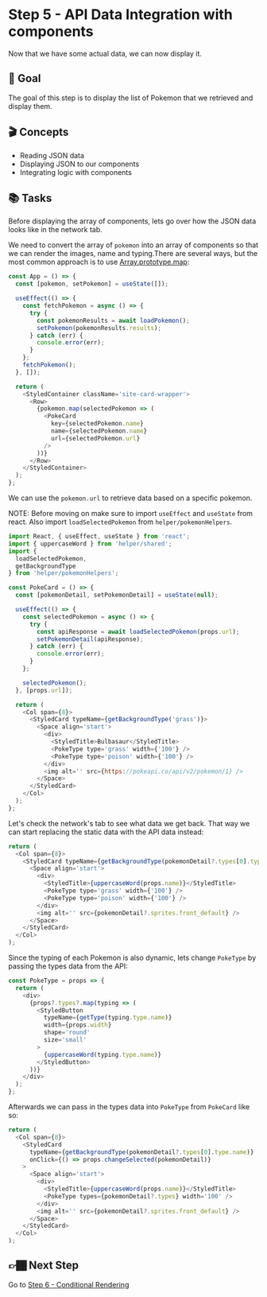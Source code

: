 # Step 5 - API Data Integration with components

Now that we have some actual data, we can now display it.

## 🥇 Goal

The goal of this step is to display the list of Pokemon that we retrieved and display them.

## 🎬 Concepts

- Reading JSON data
- Displaying JSON to our components
- Integrating logic with components

## 📚 Tasks

Before displaying the array of components, lets go over how
the JSON data looks like in the network tab.

We need to convert the array of `pokemon` into an array of components so that we can render the images, name and typing.There are several ways, but the most common approach is to use [Array.prototype.map](https://developer.mozilla.org/en-US/docs/Web/JavaScript/Reference/Global_Objects/Array/map):

```javascript
const App = () => {
  const [pokemon, setPokemon] = useState([]);

  useEffect(() => {
    const fetchPokemon = async () => {
      try {
        const pokemonResults = await loadPokemon();
        setPokemon(pokemonResults.results);
      } catch (err) {
        console.error(err);
      }
    };
    fetchPokemon();
  }, []);

  return (
    <StyledContainer className='site-card-wrapper'>
      <Row>
        {pokemon.map(selectedPokemon => (
          <PokeCard
            key={selectedPokemon.name}
            name={selectedPokemon.name}
            url={selectedPokemon.url}
          />
        ))}
      </Row>
    </StyledContainer>
  );
};
```

We can use the `pokemon.url` to retrieve data based on a specific pokemon.

NOTE: Before moving on make sure to import `useEffect` and `useState` from react. Also import `loadSelectedPokemon` from `helper/pokemonHelpers`.

```javascript
import React, { useEffect, useState } from 'react';
import { uppercaseWord } from 'helper/shared';
import {
  loadSelectedPokemon,
  getBackgroundType
} from 'helper/pokemonHelpers';

const PokeCard = () => {
  const [pokemonDetail, setPokemonDetail] = useState(null);

  useEffect(() => {
    const selectedPokemon = async () => {
      try {
        const apiResponse = await loadSelectedPokemon(props.url);
        setPokemonDetail(apiResponse);
      } catch (err) {
        console.error(err);
      }
    };

    selectedPokemon();
  }, [props.url]);

  return (
    <Col span={8}>
      <StyledCard typeName={getBackgroundType('grass')}>
        <Space align='start'>
          <div>
            <StyledTitle>Bulbasaur</StyledTitle>
            <PokeType type='grass' width={'100'} />
            <PokeType type='poison' width={'100'} />
          </div>
          <img alt='' src={https://pokeapi.co/api/v2/pokemon/1} />
        </Space>
      </StyledCard>
    </Col>
  );
};
```

Let's check the network's tab to see what data we get back. That way we can start replacing the static data with the API data instead:

```javascript
return (
  <Col span={8}>
    <StyledCard typeName={getBackgroundType(pokemonDetail?.types[0].type.name)}>
      <Space align='start'>
        <div>
          <StyledTitle>{uppercaseWord(props.name)}</StyledTitle>
          <PokeType type='grass' width={'100'} />
          <PokeType type='poison' width={'100'} />
        </div>
        <img alt='' src={pokemonDetail?.sprites.front_default} />
      </Space>
    </StyledCard>
  </Col>
);
```

Since the typing of each Pokemon is also dynamic, lets change `PokeType` by passing the types data from the API:

```javascript
const PokeType = props => {
  return (
    <div>
      {props?.types?.map(typing => (
        <StyledButton
          typeName={getType(typing.type.name)}
          width={props.width}
          shape='round'
          size='small'
        >
          {uppercaseWord(typing.type.name)}
        </StyledButton>
      ))}
    </div>
  );
};
```

Afterwards we can pass in the types data into `PokeType` from `PokeCard` like so:

```javascript
return (
  <Col span={8}>
    <StyledCard
      typeName={getBackgroundType(pokemonDetail?.types[0].type.name)}
      onClick={() => props.changeSelected(pokemonDetail)}
    >
      <Space align='start'>
        <div>
          <StyledTitle>{uppercaseWord(props.name)}</StyledTitle>
          <PokeType types={pokemonDetail?.types} width='100' />
        </div>
        <img alt='' src={pokemonDetail?.sprites.front_default} />
      </Space>
    </StyledCard>
  </Col>
);
```

## 👉🏾 Next Step

Go to [Step 6 - Conditional Rendering](https://github.com/wongband/react-pokedex-workshop/blob/master/steps/Step-6.md)
